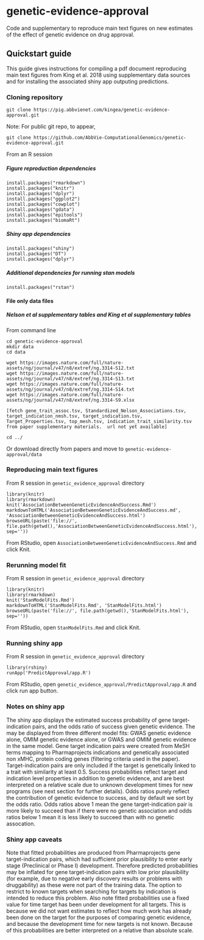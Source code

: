 # genetic-evidence-approval
Code and supplementary to reproduce main text figures on new estimates of the effect of genetic evidence on drug approval.
## Quickstart guide
This guide gives instructions for compiling a pdf document reproducing main text figures from King et al. 2018 using supplementary data sources and for installing the associated shiny app outputing predictions.
### Cloning repository
`git clone https://pig.abbvienet.com/kingea/genetic-evidence-approval.git`

Note: For public git repo, to appear,

`git clone https://github.com/AbbVie-ComputationalGenomics/genetic-evidence-approval.git`

From an R session
##### Figure reproduction dependencies
```
install.packages("rmarkdown")
install.packages("knitr")
install.packages("dplyr")
install.packages("ggplot2")
install.packages("cowplot")
install.packages("gdata")
install.packages("epitools")
install.packages("biomaRt")
```
##### Shiny app dependencies
```
install.packages("shiny")
install.packages("DT")
install.packages("dplyr")
```
##### Additional dependencies for running stan models
```
install.packages("rstan")
```

#### File only data files
##### Nelson et al supplementary tables and King et al supplementary tables
From command line
```
cd genetic-evidence-approval
mkdir data
cd data

wget https://images.nature.com/full/nature-assets/ng/journal/v47/n8/extref/ng.3314-S12.txt
wget https://images.nature.com/full/nature-assets/ng/journal/v47/n8/extref/ng.3314-S13.txt
wget https://images.nature.com/full/nature-assets/ng/journal/v47/n8/extref/ng.3314-S14.txt
wget https://images.nature.com/full/nature-assets/ng/journal/v47/n8/extref/ng.3314-S9.xlsx

[fetch gene_trait_assoc.tsv, Standardized_Nelson_Associations.tsv, target_indication_nmsh.tsv, target_indication.tsv, Target_Properties.tsv, top_mesh.tsv, indication_trait_similarity.tsv from paper supplementary materials.  url not yet available]

cd ../
```
 Or download directly from papers and move to `genetic-evidence-approval/data`
### Reproducing main text figures
From R session in `genetic_evidence_approval` directory
```
library(knitr)
library(rmarkdown)
knit('AssociationBetweenGeneticEvidenceAndSuccess.Rmd')
markdownToHTML('AssociationBetweenGeneticEvidenceAndSuccess.md', 'AssociationBetweenGeneticEvidenceAndSuccess.html')
browseURL(paste('file://', file.path(getwd(),'AssociationBetweenGeneticEvidenceAndSuccess.html'), sep=''))
```
From RStudio, open `AssociationBetweenGeneticEvidenceAndSuccess.Rmd` and click Knit.

### Rerunning model fit
From R session in `genetic_evidence_approval` directory
```
library(knitr)
library(rmarkdown)
knit('StanModelFits.Rmd')
markdownToHTML('StanModelFits.Rmd', 'StanModelFits.html')
browseURL(paste('file://', file.path(getwd(),'StanModelFits.html'), sep=''))
```
From RStudio, open `StanModelFits.Rmd` and click Knit.

### Running shiny app
From R session in `genetic_evidence_approval` directory
```
library(rshiny)
runApp('PredictApproval/app.R')
```
From RStudio, open `genetic_evidence_approval/PredictApproval/app.R` and click run app button.

### Notes on shiny app
The shiny app displays the estimated success probability of gene target-indication pairs, and the odds ratio of success given genetic evidence.  The may be displayed from three different model fits: GWAS genetic evidence alone, OMIM genetic evidence alone, or GWAS and OMIM genetic evidence in the same model.  Gene target indication pairs were created from MeSH terms mapping to Pharmaprojects indications and genetically associated non xMHC, protein coding genes (filtering criteria used in the paper).  Target-indication pairs are only included if the target is genetically linked to a trait with similarity at least 0.5.  Success probabilities reflect target and indication level properties in addition to genetic evidence, and are best interpreted on a relative scale due to unknown development times for new programs (see next section for further details).  Odds ratios purely reflect the contribution of genetic evidence to success, and by default we sort by the odds ratio.  Odds ratios above 1 mean the gene target-indication pair is more likely to succeed than if there were no genetic association and odds ratios below 1 mean it is less likely to succeed than with no genetic assocation.  

### Shiny app caveats
Note that fitted probabilities are produced from Pharmaprojects gene target-indication pairs, which had sufficient prior plausibility to enter early stage (Preclinical or Phase I) development.  Therefore predicted probabilities may be inflated for gene target-indication pairs with low prior plausibility (for example, due to negative early discovery results or problems with druggability) as these were not part of the training data.  The option to restrict to known targets when searching for targets by indication is intended to reduce this problem.  Also note fitted probabilities use a fixed value for time target has been under development for all targets.  This is because we did not want estimates to reflect how much work has already been done on the target for the purposes of comparing genetic evidence, and because the development time for new targets is not known.  Because of this probabilities are better interpreted on a relative than absolute scale.

